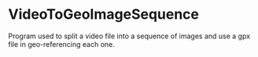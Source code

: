 # VideoToGeoImageSequence
Program used to split a video file into a sequence of images and use a gpx file in geo-referencing each one.
